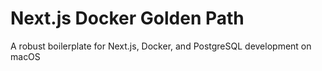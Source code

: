 # Next.js Docker Golden Path
A robust boilerplate for Next.js, Docker, and PostgreSQL development on macOS
